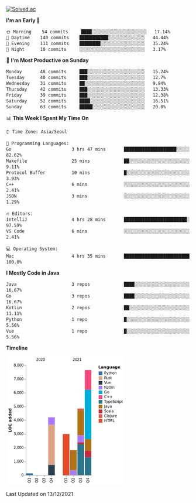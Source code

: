 [![Solved.ac](http://mazassumnida.wtf/api/v2/generate_badge?boj=kuckjwi)](https://solved.ac/kuckjwi)
<!--START_SECTION:waka-->
**I'm an Early 🐤** 

```text
🌞 Morning    54 commits     ████░░░░░░░░░░░░░░░░░░░░░   17.14% 
🌆 Daytime    140 commits    ███████████░░░░░░░░░░░░░░   44.44% 
🌃 Evening    111 commits    ████████░░░░░░░░░░░░░░░░░   35.24% 
🌙 Night      10 commits     ░░░░░░░░░░░░░░░░░░░░░░░░░   3.17%

```
📅 **I'm Most Productive on Sunday** 

```text
Monday       48 commits     ███░░░░░░░░░░░░░░░░░░░░░░   15.24% 
Tuesday      40 commits     ███░░░░░░░░░░░░░░░░░░░░░░   12.7% 
Wednesday    31 commits     ██░░░░░░░░░░░░░░░░░░░░░░░   9.84% 
Thursday     42 commits     ███░░░░░░░░░░░░░░░░░░░░░░   13.33% 
Friday       39 commits     ███░░░░░░░░░░░░░░░░░░░░░░   12.38% 
Saturday     52 commits     ████░░░░░░░░░░░░░░░░░░░░░   16.51% 
Sunday       63 commits     █████░░░░░░░░░░░░░░░░░░░░   20.0%

```


📊 **This Week I Spent My Time On** 

```text
⌚︎ Time Zone: Asia/Seoul

💬 Programming Languages: 
Go                       3 hrs 47 mins       ████████████████████░░░░░   82.62% 
Makefile                 25 mins             ██░░░░░░░░░░░░░░░░░░░░░░░   9.11% 
Protocol Buffer          10 mins             █░░░░░░░░░░░░░░░░░░░░░░░░   3.93% 
C++                      6 mins              ░░░░░░░░░░░░░░░░░░░░░░░░░   2.41% 
JSON                     3 mins              ░░░░░░░░░░░░░░░░░░░░░░░░░   1.29%

🔥 Editors: 
IntelliJ                 4 hrs 28 mins       ████████████████████████░   97.59% 
VS Code                  6 mins              ░░░░░░░░░░░░░░░░░░░░░░░░░   2.41%

💻 Operating System: 
Mac                      4 hrs 35 mins       █████████████████████████   100.0%

```

**I Mostly Code in Java** 

```text
Java                     3 repos             ████░░░░░░░░░░░░░░░░░░░░░   16.67% 
Go                       3 repos             ████░░░░░░░░░░░░░░░░░░░░░   16.67% 
Kotlin                   2 repos             ██░░░░░░░░░░░░░░░░░░░░░░░   11.11% 
Python                   1 repo              █░░░░░░░░░░░░░░░░░░░░░░░░   5.56% 
Vue                      1 repo              █░░░░░░░░░░░░░░░░░░░░░░░░   5.56%

```


**Timeline**

![Chart not found](https://raw.githubusercontent.com/kuckjwi0928/kuckjwi0928/master/charts/bar_graph.png) 


 Last Updated on 13/12/2021
<!--END_SECTION:waka-->
